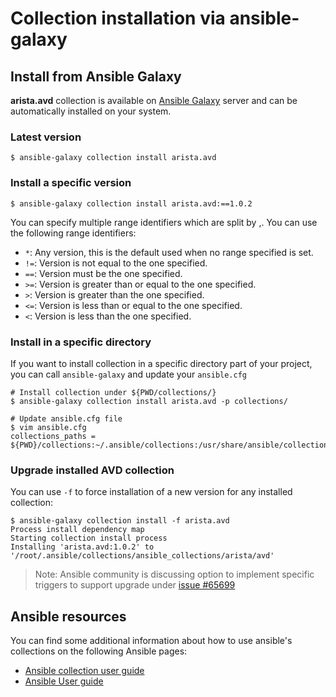 # Collection installation via ansible-galaxy

## Install from Ansible Galaxy

__arista.avd__ collection is available on [Ansible Galaxy](https://galaxy.ansible.com/arista/avd) server and can be automatically installed on your system.

### Latest version

```shell
$ ansible-galaxy collection install arista.avd
```

### Install a specific version

```shell
$ ansible-galaxy collection install arista.avd:==1.0.2
```

You can specify multiple range identifiers which are split by ,. You can use the following range identifiers:

- `*`: Any version, this is the default used when no range specified is set.
- `!=`: Version is not equal to the one specified.
- `==`: Version must be the one specified.
- `>=`: Version is greater than or equal to the one specified.
- `>`: Version is greater than the one specified.
- `<=`: Version is less than or equal to the one specified.
- `<`: Version is less than the one specified.

### Install in a specific directory

If you want to install collection in a specific directory part of your project, you can call `ansible-galaxy` and update your `ansible.cfg`

```shell
# Install collection under ${PWD/collections/}
$ ansible-galaxy collection install arista.avd -p collections/

# Update ansible.cfg file
$ vim ansible.cfg
collections_paths = ${PWD}/collections:~/.ansible/collections:/usr/share/ansible/collections
```

### Upgrade installed AVD collection

You can use `-f` to force installation of a new version for any installed collection:

```shell
$ ansible-galaxy collection install -f arista.avd
Process install dependency map
Starting collection install process
Installing 'arista.avd:1.0.2' to '/root/.ansible/collections/ansible_collections/arista/avd'
```

> Note: Ansible community is discussing option to implement specific triggers to support upgrade under [issue #65699](https://github.com/ansible/ansible/issues/65699)

## Ansible resources

You can find some additional information about how to use ansible's collections on the following Ansible pages:

- [Ansible collection user guide](https://docs.ansible.com/ansible/latest/user_guide/collections_using.html)
- [Ansible User guide](https://docs.ansible.com/ansible/latest/user_guide/index.html)
